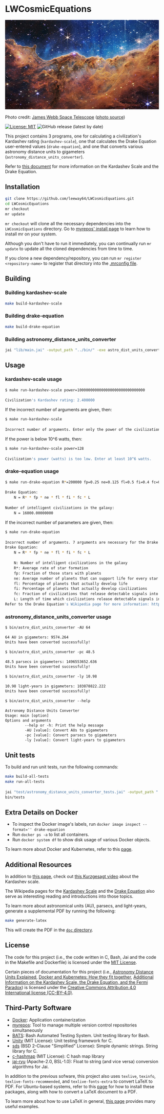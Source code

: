 # LWCosmicEquations

![Photo of Carina Nebula, taken by James Webb Space Telescope](doc/james-webb-space-telescope-carina-nebula.jpg)

Photo credit: [James Webb Space Telescope](https://webb.nasa.gov/) ([photo source](https://www.flickr.com/photos/nasawebbtelescope/52259221868/in/album-72177720300469752/))

[![License: MIT](https://img.shields.io/badge/License-MIT-yellow.svg)](https://opensource.org/licenses/MIT)
![GitHub release (latest by date)](https://img.shields.io/github/v/release/leeway64/LWCosmicEquations)

This project contains 3 programs, one for calculating a civilization's Kardashev rating
(`kardashev-scale`), one that calculates the Drake Equation user-entered values (`drake-equation`),
and one that converts various astronomy distance units to gigameters
(`astronomy_distance_units_converter`).

Refer to [this document](doc/README.md) for more information on the Kardashev Scale and the Drake
Equation.


## Installation
```bash
git clone https://github.com/leeway64/LWCosmicEquations.git
cd LWCosmicEquations
mr checkout
mr update
```
`mr checkout` will clone all the necessary dependencies into the `LWCosmicEquations` directory. Go
to [myrepos' install page](https://myrepos.branchable.com/install/) to learn how to install mr on your system.

Although you don't have to run it immediately, you can continually run `mr update` to update all
the cloned dependencies from time to time.

If you clone a new dependency/repository, you can run `mr register <repository-name>` to register
that directory into the [.mrconfig file](.mrconfig).


## Building

### Building kardashev-scale

```bash
make build-kardashev-scale
```

### Building drake-equation
```bash
make build-drake-equation
```

### Building astronomy_distance_units_converter
```bash
jai "lib/main.jai" -output_path "../bin/" -exe astro_dist_units_converter -release
```


## Usage

### kardashev-scale usage
```bash
$ make run-kardashev-scale power=1000000000000000000000000000000

Civilization's Kardashev rating: 2.400000
```

If the incorrect number of arguments are given, then:
```bash
$ make run-kardashev-scale

Incorrect number of arguments. Enter only the power of the civilization in watts.
```

If the power is below 10^6 watts, then:
```bash
$ make run-kardashev-scale power=128

Civilization's power (watts) is too low. Enter at least 10^6 watts.
```

### drake-equation usage
```bash
$ make run-drake-equation R*=200000 fp=0.25 ne=0.125 fl=0.5 fi=0.4 fc=0.2 L=64

Drake Equation:
	N = R* * fp * ne * fl * fi * fc * L

Number of intelligent civilizations in the galaxy:
	N = 16000.00000000
```


If the incorrect number of parameters are given, then:
```bash
$ make run-drake-equation

Incorrect number of arguments. 7 arguments are necessary for the Drake Equation:
Drake Equation:
	N = R* * fp * ne * fl * fi * fc * L

	N: Number of intelligent civilizations in the galaxy
	R*: Average rate of star formation
	fp: Fraction of those stars with planets
	ne: Average number of planets that can support life for every star that has planets
	fl: Percentage of planets that actually develop life
	fi: Percentage of planets that actually develop civilizations
	fc: Fraction of civilizations that release detectable signals into space
	L: Length of time which civilizations release detectable signals into space
Refer to the Drake Equation's Wikipedia page for more information: https://en.wikipedia.org/wiki/Drake_equation#Equation
```

### astronomy_distance_units_converter usage
```text
$ bin/astro_dist_units_converter -AU 64

64 AU in gigameters: 9574.264
Units have been converted successfully!

$ bin/astro_dist_units_converter -pc 48.5

48.5 parsecs in gigameters: 1496553652.636
Units have been converted successfully!

$ bin/astro_dist_units_converter -ly 10.98

10.98 light-years in gigameters: 103878822.222
Units have been converted successfully!

$ bin/astro_dist_units_converter --help

Astronomy Distance Units Converter
Usage: main [option]
Options and arguments
         --help or -h: Print the help message
         -AU [value]: Convert AUs to gigameters
         -pc [value]: Convert parsecs to gigameters
         -ly [value]: Convert light-years to gigameters
```


## Unit tests
To build and run unit tests, run the following commands:
```bash
make build-all-tests
make run-all-tests

jai "test/astronomy_distance_units_converter_tests.jai" -output_path "../bin/" -exe tests -release
bin/tests
```


## Extra Details on Docker
- To inspect the Docker image's labels, run `docker image inspect --format='' drake-equation`
- Run `docker ps -a` to list all containers.
- Run `docker system df` to show disk usage of various Docker objects.

To learn more about Docker and Kubernetes, refer to this [page](doc/docker-kubernetes-info.asciidoc).


## Additional Resources
In addition to [this page](doc/README.md), check out
[this Kurzgesagt video](https://www.youtube.com/watch?v=rhFK5_Nx9xY) about the Kardashev scale.

The Wikipedia pages for the [Kardashev Scale](https://en.wikipedia.org/wiki/Kardashev_scale) and
the [Drake Equation](https://en.wikipedia.org/wiki/Drake_equation) also serve as interesting
reading and introductions into those topics.

To learn more about astronomical units (AU), parsecs, and light-years, generate a supplemental PDF by
running the following:
```bash
make generate-latex
```
This will create the PDF in the [`doc` directory](doc).


## License
The code for this project (i.e., the code written in C, Bash, Jai and the code in the Makefile and
Dockerfile) is licensed under the [MIT License](LICENSE-CODE.txt).

Certain pieces of documentation for this project (i.e., [Astronomy Distance Units Explained](doc/astronomy-units.tex),
[Docker and Kubernetes: How they fit together](doc/docker-kubernetes-info.asciidoc),
[Additional Information on the Kardashev Scale, the Drake Equation, and the Fermi Paradox](doc/README.md))
is licensed under the [Creative Commons Attribution 4.0 International license (CC-BY-4.0)](LICENSE.txt).


## Third-Party Software
- [Docker](https://www.docker.com/): Application containerization
- [myrepos](https://myrepos.branchable.com/): Tool to manage multiple version control repositories simultaneously
- [BATS](https://github.com/bats-core/bats-core): Bash Automated Testing System. Unit testing
library for Bash.
- [Unity](https://github.com/ThrowTheSwitch/Unity) (MIT License): Unit testing framework for C.
- [sds](https://github.com/antirez/sds) (BSD 2-Clause "Simplified" License): Simple dynamic
strings. String library for C.
- [c-hashmap](https://github.com/Mashpoe/c-hashmap) (MIT License): C hash map library
- [jai-ryu](https://github.com/ostef/jai-ryu) (Apache-2.0, BSL-1.0): Float to string (and vice versa)
conversion algorithms for Jai.

In addition to the previous sofware, this project also uses `texlive`, `texinfo`,
`texlive-fonts-recommended`, and `texlive-fonts-extra` to convert LaTeX to PDF. For Ubuntu-based
systems, refer to this [page](https://linuxhint.com/convert-tex-latex-file-to-pdf/) for how to
install these packages, along with how to convert a LaTeX document to a PDF.

To learn more about how to use LaTeX in general, [this page](https://www.overleaf.com/learn/latex/Learn_LaTeX_in_30_minutes)
provides many useful examples.
